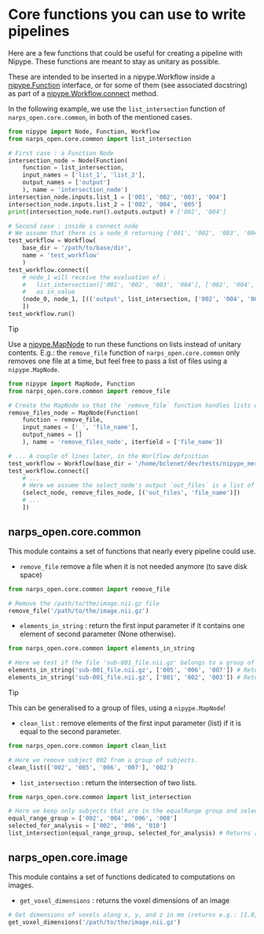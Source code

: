# Core functions you can use to write pipelines

Here are a few functions that could be useful for creating a pipeline with Nipype. These functions are meant to stay as unitary as possible.

These are intended to be inserted in a nipype.Workflow inside a [nipype.Function](https://nipype.readthedocs.io/en/latest/api/generated/nipype.interfaces.utility.wrappers.html#function) interface, or for some of them (see associated docstring) as part of a [nipype.Workflow.connect](https://nipype.readthedocs.io/en/latest/api/generated/nipype.pipeline.engine.workflows.html#nipype.pipeline.engine.workflows.Workflow.connect) method.

In the following example, we use the `list_intersection` function of `narps_open.core.common`, in both of the mentioned cases.

```python
from nipype import Node, Function, Workflow
from narps_open.core.common import list_intersection

# First case : a Function Node
intersection_node = Node(Function(
    function = list_intersection,
    input_names = ['list_1', 'list_2'],
    output_names = ['output']
    ), name = 'intersection_node')
intersection_node.inputs.list_1 = ['001', '002', '003', '004']
intersection_node.inputs.list_2 = ['002', '004', '005']
print(intersection_node.run().outputs.output) # ['002', '004']

# Second case : inside a connect node
# We assume that there is a node_0 returning ['001', '002', '003', '004'] as `output` value
test_workflow = Workflow(
    base_dir = '/path/to/base/dir',
    name = 'test_workflow'
    )
test_workflow.connect([
	# node_1 will receive the evaluation of :
	# 	list_intersection(['001', '002', '003', '004'], ['002', '004', '005'])
	#	as in_value
    (node_0, node_1, [(('output', list_intersection, ['002', '004', '005']), 'in_value')])
    ])
test_workflow.run()
```

> [!TIP]
> Use a [nipype.MapNode](https://nipype.readthedocs.io/en/latest/api/generated/nipype.pipeline.engine.nodes.html#nipype.pipeline.engine.nodes.MapNode) to run these functions on lists instead of unitary contents. E.g.: the `remove_file` function of `narps_open.core.common` only removes one file at a time, but feel free to pass a list of files using a `nipype.MapNode`.

```python
from nipype import MapNode, Function
from narps_open.core.common import remove_file

# Create the MapNode so that the `remove_file` function handles lists of files
remove_files_node = MapNode(Function(
    function = remove_file,
    input_names = ['_', 'file_name'],
    output_names = []
    ), name = 'remove_files_node', iterfield = ['file_name'])

# ... A couple of lines later, in the Worlflow definition
test_workflow = Workflow(base_dir = '/home/bclenet/dev/tests/nipype_merge/', name = 'test_workflow')
test_workflow.connect([
	# ...
	# Here we assume the select_node's output `out_files` is a list of files
    (select_node, remove_files_node, [('out_files', 'file_name')])
	# ...
    ])
```

## narps_open.core.common

This module contains a set of functions that nearly every pipeline could use.

* `remove_file` remove a file when it is not needed anymore (to save disk space)

```python
from narps_open.core.common import remove_file

# Remove the /path/to/the/image.nii.gz file
remove_file('/path/to/the/image.nii.gz')
```

* `elements_in_string` : return the first input parameter if it contains one element of second parameter (None otherwise).

```python
from narps_open.core.common import elements_in_string

# Here we test if the file 'sub-001_file.nii.gz' belongs to a group of subjects.
elements_in_string('sub-001_file.nii.gz', ['005', '006', '007']) # Returns None
elements_in_string('sub-001_file.nii.gz', ['001', '002', '003']) # Returns 'sub-001_file.nii.gz'
```

> [!TIP]
> This can be generalised to a group of files, using a `nipype.MapNode`!

* `clean_list` : remove elements of the first input parameter (list) if it is equal to the second parameter.

```python
from narps_open.core.common import clean_list

# Here we remove subject 002 from a group of subjects.
clean_list(['002', '005', '006', '007'], '002')
```

* `list_intersection` : return the intersection of two lists.

```python
from narps_open.core.common import list_intersection

# Here we keep only subjects that are in the equalRange group and selected for the analysis.
equal_range_group = ['002', '004', '006', '008']
selected_for_analysis = ['002', '006', '010']
list_intersection(equal_range_group, selected_for_analysis) # Returns ['002', '006']
```

## narps_open.core.image

This module contains a set of functions dedicated to computations on images.

 * `get_voxel_dimensions` : returns the voxel dimensions of an image

```python
# Get dimensions of voxels along x, y, and z in mm (returns e.g.: [1.0, 1.0, 1.0]).
get_voxel_dimensions('/path/to/the/image.nii.gz')
```
